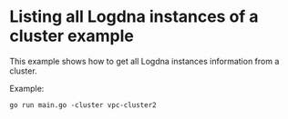 # Listing all Logdna instances  of a cluster example

This example shows how to get all Logdna instances information from a cluster.

Example: 

```
go run main.go -cluster vpc-cluster2 
```